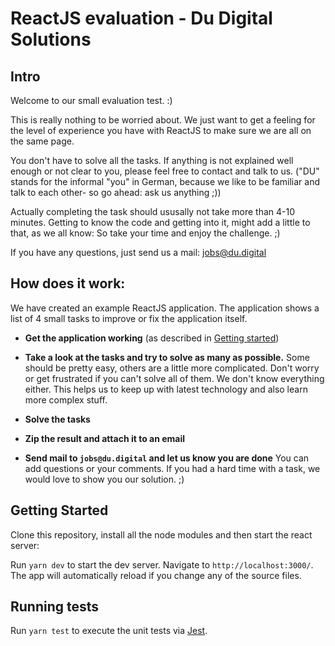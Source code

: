 # ReactJS evaluation - Du Digital Solutions

## Intro

Welcome to our small evaluation test. :)

This is really nothing to be worried about. We just want to get a feeling for the level of experience you have with ReactJS to make sure we are all on the same page.

You don't have to solve all the tasks. If anything is not explained well enough or not clear to you, please feel free to contact and talk to us.
("DU" stands for the informal "you" in German, because we like to be familiar and talk to each other- so go ahead: ask us anything ;))

Actually completing the task should ususally not take more than 4-10 minutes.
Getting to know the code and getting into it, might add a little to that, as we all know:
So take your time and enjoy the challenge. ;)

If you have any questions, just send us a mail: jobs@du.digital

## How does it work:
We have created an example ReactJS application. The application shows a list of 4 small tasks to improve or fix the application itself.

* **Get the application working** (as described in [Getting started](#getting-started))

* **Take a look at the tasks and try to solve as many as possible.**
    Some should be pretty easy, others are a little more complicated.
    Don't worry or get frustrated if you can't solve all of them. We don't know everything either. This helps us to keep up with latest technology and also learn more complex stuff.
* **Solve the tasks**

* **Zip the result and attach it to an email**

* **Send mail to `jobs@du.digital` and let us know you are done**
  You can add questions or your comments. If you had a hard time with a task, we would love to show you our solution. ;)

## Getting Started

Clone this repository, install all the node modules and then start the react server:

Run `yarn dev` to start the dev server. Navigate to `http://localhost:3000/`. The app will automatically reload if you change any of the source files.

## Running tests

Run `yarn test` to execute the unit tests via [Jest](https://jestjs.io/).
